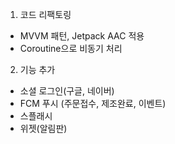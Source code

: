 1. 코드 리팩토링
- MVVM 패턴,  Jetpack AAC 적용
- Coroutine으로 비동기 처리
2. 기능 추가
- 소셜 로그인(구글, 네이버)
- FCM 푸시 (주문접수, 제조완료, 이벤트)
- 스플래시
- 위젯(알림판)

